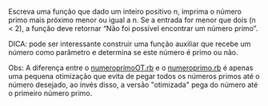 Escreva uma função que dado um inteiro positivo n, imprima o número primo mais próximo menor ou igual a n. Se a entrada for menor que dois (n < 2), a função deve retornar “Não foi possível encontrar um número primo”.

DICA: pode ser interessante construir uma função auxiliar que recebe um número como parâmetro e determina se este número é primo ou não.

Obs: A diferença entre o [numeroprimoOT.rb](https://github.com/Canbomm/Struct/blob/main/Trainee/Listas/Lista%201/Questao%2002/numeroprimoOT.rb) e o [numeroprimo.rb](https://github.com/Canbomm/Struct/blob/main/Trainee/Listas/Lista%201/Questao%2002/numeroprimo.rb) é apenas uma pequena otimização que evita de pegar todos os números primos até o número desejado, ao invés disso, a versão "otimizada" pega do número até o primeiro número primo.